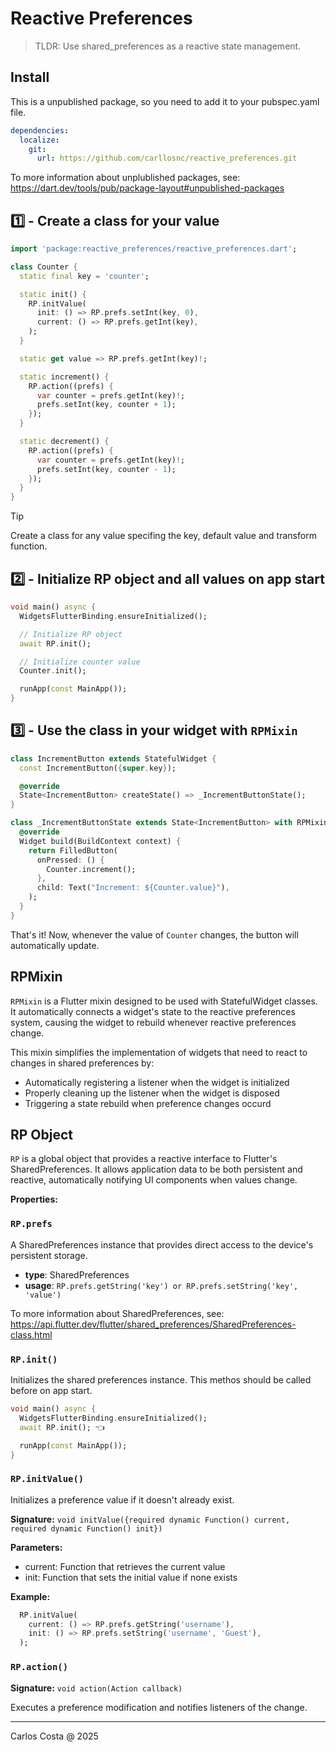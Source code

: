 # Reactive Preferences

>TLDR: Use shared_preferences as a reactive state management.

## Install

This is a unpublished package, so you need to add it to your pubspec.yaml file.

```yml
dependencies:
  localize:
    git:
      url: https://github.com/carllosnc/reactive_preferences.git
```

To more information about unplublished packages, see: https://dart.dev/tools/pub/package-layout#unpublished-packages

## 1️⃣ - Create a class for your value

```dart
import 'package:reactive_preferences/reactive_preferences.dart';

class Counter {
  static final key = 'counter';

  static init() {
    RP.initValue(
      init: () => RP.prefs.setInt(key, 0),
      current: () => RP.prefs.getInt(key),
    );
  }

  static get value => RP.prefs.getInt(key)!;

  static increment() {
    RP.action((prefs) {
      var counter = prefs.getInt(key)!;
      prefs.setInt(key, counter + 1);
    });
  }

  static decrement() {
    RP.action((prefs) {
      var counter = prefs.getInt(key)!;
      prefs.setInt(key, counter - 1);
    });
  }
}
```

> [!TIP]
> Create a class for any value specifing the key, default value and transform function.

## 2️⃣ - Initialize RP object and all values on app start

```dart
void main() async {
  WidgetsFlutterBinding.ensureInitialized();

  // Initialize RP object
  await RP.init();

  // Initialize counter value
  Counter.init();

  runApp(const MainApp());
}
```

## 3️⃣ - Use the class in your widget with `RPMixin`

```dart
class IncrementButton extends StatefulWidget {
  const IncrementButton({super.key});

  @override
  State<IncrementButton> createState() => _IncrementButtonState();
}

class _IncrementButtonState extends State<IncrementButton> with RPMixin {
  @override
  Widget build(BuildContext context) {
    return FilledButton(
      onPressed: () {
        Counter.increment();
      },
      child: Text("Increment: ${Counter.value}"),
    );
  }
}
```

That's it! Now, whenever the value of `Counter` changes, the button will automatically update.

## RPMixin

`RPMixin` is a Flutter mixin designed to be used with StatefulWidget classes. It automatically connects a widget's state to the reactive preferences system, causing the widget to rebuild whenever reactive preferences change.

This mixin simplifies the implementation of widgets that need to react to changes in shared preferences by:

- Automatically registering a listener when the widget is initialized
- Properly cleaning up the listener when the widget is disposed
- Triggering a state rebuild when preference changes occurd

## RP Object

`RP` is a global object that provides a reactive interface to Flutter's SharedPreferences. It allows application data to be both persistent and reactive, automatically notifying UI components when values change.

**Properties:**

### `RP.prefs`

A SharedPreferences instance that provides direct access to the device's persistent storage.

- **type**: SharedPreferences
- **usage**: `RP.prefs.getString('key') or RP.prefs.setString('key', 'value')`

To more information about SharedPreferences, see: https://api.flutter.dev/flutter/shared_preferences/SharedPreferences-class.html

### `RP.init()`

Initializes the shared preferences instance. This methos should be called before on app start.

```dart
void main() async {
  WidgetsFlutterBinding.ensureInitialized();
  await RP.init(); 👈

  runApp(const MainApp());
}
```

### `RP.initValue()`

Initializes a preference value if it doesn't already exist.

**Signature:** `void initValue({required dynamic Function() current, required dynamic Function() init})`

**Parameters:**
- current: Function that retrieves the current value
- init: Function that sets the initial value if none exists

**Example:**
```dart
  RP.initValue(
    current: () => RP.prefs.getString('username'),
    init: () => RP.prefs.setString('username', 'Guest'),
  );
```

### `RP.action()`

**Signature:**
`void action(Action callback)`

Executes a preference modification and notifies listeners of the change.

---

Carlos Costa @ 2025
